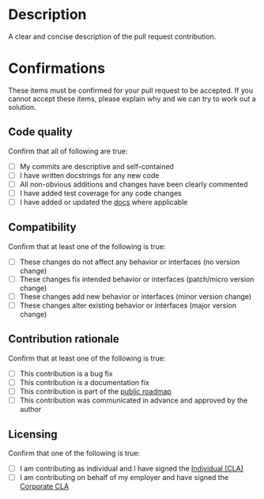 # Description

A clear and concise description of the pull request contribution.

# Confirmations

These items must be confirmed for your pull request to be accepted. If you cannot accept
these items, please explain why and we can try to work out a solution.

## Code quality

Confirm that all of following are true:

- [ ] My commits are descriptive and self-contained
- [ ] I have written docstrings for any new code
- [ ] All non-obvious additions and changes have been clearly commented
- [ ] I have added test coverage for any code changes
- [ ] I have added or updated the [docs](/docs) where applicable

## Compatibility

Confirm that at least one of the following is true:

- [ ] These changes do not affect any behavior or interfaces (no version change)
- [ ] These changes fix intended behavior or interfaces (patch/micro version change)
- [ ] These changes add new behavior or interfaces (minor version change)
- [ ] These changes alter existing behavior or interfaces (major version change)

## Contribution rationale

Confirm that at least one of the following is true:

- [ ] This contribution is a bug fix
- [ ] This contribution is a documentation fix
- [ ] This contribution is part of the [public roadmap](https://docs.heimdallm.ai/en/latest/roadmap.html)
- [ ] This contribution was communicated in advance and approved by the author

## Licensing

Confirm that one of the following is true:

- [ ] I am contributing as individual and I have signed the [Individual
      (CLA)](https://forms.gle/sZo4GKdvd8xr27d19)
- [ ] I am contributing on behalf of my employer and have signed the [Corporate
      CLA](https://forms.gle/6Fa5ULsUbJgTkSXM7)
